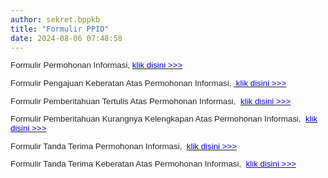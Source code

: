 ```yaml
---
author: sekret.bppkb
title: "Formulir PPID"
date: 2024-08-06 07:48:58
---
```

<p style="line-height: 1.1;"><span style="font-size: 10pt;"><span style="font-family: Arial, sans-serif; color: #24262d; background: white;"><span style="vertical-align: inherit;"><span style="vertical-align: inherit;">Formulir Permohonan Informasi, </span></span></span><span style="font-family: 'Segoe UI', sans-serif;"><a href="https://drive.google.com/file/d/1UFrfGOp735QUO-K9a1utrazM35wfC0jW/view?usp=sharing"><span style="font-family: 'Arial',sans-serif; color: blue;"><span style="vertical-align: inherit;"><span style="vertical-align: inherit;">klik disini &gt;&gt;&gt;</span></span></span></a></span></span></p>

<p class="MsoNormal" style="margin-bottom: 0cm; line-height: 1.1;"><span style="font-size: 10pt; font-family: Arial, sans-serif; color: #24262d; background: white;"><span style="vertical-align: inherit;"><span style="vertical-align: inherit;">Formulir Pengajuan Keberatan Atas Permohonan Informasi, </span></span><a href="https://drive.google.com/file/d/1QB1usppYoQOMcIMMmsyBKBGnrBHno-EB/view?usp=sharing"><span style="color: blue;"><span style="vertical-align: inherit;"><span style="vertical-align: inherit;">&nbsp;klik disini &gt;&gt;&gt;</span></span></span></a></span></p>

<p class="MsoNormal" style="margin-bottom: 0cm; line-height: 1.1;"><span style="font-size: 10pt; font-family: Arial, sans-serif; color: #24262d; background: white;"><span style="vertical-align: inherit;"><span style="vertical-align: inherit;">Formulir Pemberitahuan Tertulis Atas Permohonan Informasi,&nbsp; </span></span><a href="https://drive.google.com/file/d/1RDV8G0Shspw--hty8hl1i-1ORpUdPJZh/view?usp=sharing"><span style="color: blue;"><span style="vertical-align: inherit;"><span style="vertical-align: inherit;">klik disini &gt;&gt;&gt;</span></span></span></a></span></p>

<p class="MsoNormal" style="margin-bottom: 0cm; line-height: 1.1;"><span style="font-size: 10pt; font-family: Arial, sans-serif; color: #24262d; background: white;"><span style="vertical-align: inherit;"><span style="vertical-align: inherit;">Formulir Pemberitahuan Kurangnya Kelengkapan Atas Permohonan Informasi,&nbsp; </span></span><a href="https://drive.google.com/file/d/1orwYG_anp9VxTmN0Hqo2WbA2I6StSq5Q/view?usp=sharing"><span style="color: blue;"><span style="vertical-align: inherit;"><span style="vertical-align: inherit;">klik disini &gt;&gt;&gt;</span></span></span></a></span></p>

<p class="MsoNormal" style="margin-bottom: 0cm; line-height: 1.1;"><span style="font-size: 10pt; font-family: Arial, sans-serif; color: #24262d; background: white;"><span style="vertical-align: inherit;"><span style="vertical-align: inherit;">Formulir Tanda Terima Permohonan Informasi,&nbsp; </span></span><a href="https://drive.google.com/file/d/1iyLzSawGkANjbEnURWTBZOk8NvihsmRr/view?usp=sharing"><span style="color: blue;"><span style="vertical-align: inherit;"><span style="vertical-align: inherit;">klik disini &gt;&gt;&gt;</span></span></span></a></span></p>

<p class="MsoNormal" style="margin-bottom: 0cm; line-height: 1.1;"><span style="font-size: 10pt; font-family: Arial, sans-serif; color: #24262d; background: white;"><span style="vertical-align: inherit;"><span style="vertical-align: inherit;">Formulir Tanda Terima Keberatan Atas Permohonan Informasi,&nbsp; </span></span><a href="https://drive.google.com/file/d/1_OSe3-eq5sPJykTVM1Un9bMMSqk9lzF6/view?usp=sharing"><span style="color: blue;"><span style="vertical-align: inherit;"><span style="vertical-align: inherit;">klik disini &gt;&gt;&gt;</span></span></span></a></span></p>

<p class="MsoNormal" style="margin-bottom: 0cm; line-height: normal;">&nbsp;</p>

<p class="MsoNormal" style="margin-bottom: 0cm;"><span style="font-size: 12.0pt; line-height: 107%;">&nbsp;</span></p>

<p>&nbsp;</p>

